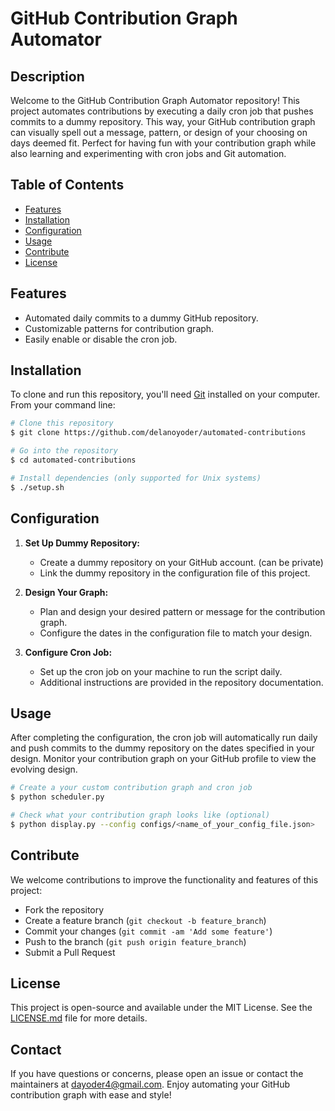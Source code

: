 # GitHub Contribution Graph Automator

## Description

Welcome to the GitHub Contribution Graph Automator repository! This project automates contributions by executing a daily cron job that pushes commits to a dummy repository. This way, your GitHub contribution graph can visually spell out a message, pattern, or design of your choosing on days deemed fit. Perfect for having fun with your contribution graph while also learning and experimenting with cron jobs and Git automation.

## Table of Contents

- [Features](#features)
- [Installation](#installation)
- [Configuration](#configuration)
- [Usage](#usage)
- [Contribute](#contribute)
- [License](#license)

## Features

- Automated daily commits to a dummy GitHub repository.
- Customizable patterns for contribution graph.
- Easily enable or disable the cron job.

## Installation

To clone and run this repository, you'll need [Git](https://git-scm.com) installed on your computer. From your command line:

```bash
# Clone this repository
$ git clone https://github.com/delanoyoder/automated-contributions

# Go into the repository
$ cd automated-contributions

# Install dependencies (only supported for Unix systems)
$ ./setup.sh
```

## Configuration

1. **Set Up Dummy Repository:**
   - Create a dummy repository on your GitHub account. (can be private)
   - Link the dummy repository in the configuration file of this project.

2. **Design Your Graph:**
   - Plan and design your desired pattern or message for the contribution graph.
   - Configure the dates in the configuration file to match your design.

3. **Configure Cron Job:**
   - Set up the cron job on your machine to run the script daily.
   - Additional instructions are provided in the repository documentation.

## Usage

After completing the configuration, the cron job will automatically run daily and push commits to the dummy repository on the dates specified in your design. Monitor your contribution graph on your GitHub profile to view the evolving design.

```bash
# Create a your custom contribution graph and cron job
$ python scheduler.py

# Check what your contribution graph looks like (optional)
$ python display.py --config configs/<name_of_your_config_file.json>
```

## Contribute

We welcome contributions to improve the functionality and features of this project:

- Fork the repository
- Create a feature branch (`git checkout -b feature_branch`)
- Commit your changes (`git commit -am 'Add some feature'`)
- Push to the branch (`git push origin feature_branch`)
- Submit a Pull Request

## License

This project is open-source and available under the MIT License. See the [LICENSE.md](LICENSE.md) file for more details.

## Contact

If you have questions or concerns, please open an issue or contact the maintainers at dayoder4@gmail.com. Enjoy automating your GitHub contribution graph with ease and style!
